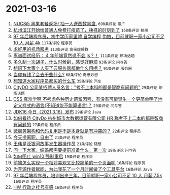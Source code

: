 # 2021-03-16

1. [NUC8i5 黑果套餐返场! 抽一人送西数黑盘.](https://www.v2ex.com/t/762040) `690条评论` `推广`
1. [杭州滨江开始给普通人免费打疫苗了，抉择的时刻到了](https://www.v2ex.com/t/761973) `168条评论` `杭州`
1. [97 年后端程序员，初中学历家里蹲,自学编程,伪娘，目前就职一家小公司不足 10 人 月薪 4k](https://www.v2ex.com/t/762116) `117条评论` `程序员`
1. [求好用的机场服务](https://www.v2ex.com/t/761937) `113条评论` `宽带症候群`
1. [离谱面试经历： 4 年前端竟然说不会 js？！](https://www.v2ex.com/t/761963) `111条评论` `职场话题`
1. [多久刮一次胡子，什么时候刮，感觉好麻烦](https://www.v2ex.com/t/762079) `93条评论` `问与答`
1. [想问下大家个人买了云服务器都做什么用呢？](https://www.v2ex.com/t/762023) `91条评论` `服务器`
1. [当你有钱了会去干些什么?](https://www.v2ex.com/t/762037) `68条评论` `奇思妙想`
1. [想知道大家程序员都买的什么车](https://www.v2ex.com/t/761976) `35条评论` `汽车`
1. [CityDO 公司某招聘人员名言："考不上本科的都是智商有问题的"](https://www.v2ex.com/t/762148) `29条评论` `职场话题`
1. [CSS 真难学啊 不考虑各种历史遗留因素，有没有可能诞生一个更简单明了地定义样式的语言(不知道能不能算语言)？](https://www.v2ex.com/t/761935) `29条评论` `问与答`
1. [JDK16 今日（2021.3.16）发布](https://www.v2ex.com/t/761934) `29条评论` `Java`
1. [如何看待 CityDo 杭州城市大数据运营有限公司 HR 称考不上二本的都是智商有问题的](https://www.v2ex.com/t/762182) `27条评论` `程序员`
1. [微服务架构和代码复用是不是本身就是有冲突的？](https://www.v2ex.com/t/762072) `22条评论` `程序员`
1. [今天提离职，自由了](https://www.v2ex.com/t/762051) `21条评论` `程序员`
1. [王伟是泛银河故事发生器操作员](https://www.v2ex.com/t/761932) `21条评论` `随想`
1. [问一下大家，结婚都需要提前准备什么，第一次](https://www.v2ex.com/t/762170) `19条评论` `问与答`
1. [如何阻止 win10 强制重启](https://www.v2ex.com/t/761992) `19条评论` `程序员`
1. [前端怎么实现一个相对美观又比较简单的一个页面呢](https://www.v2ex.com/t/762104) `16条评论` `程序员`
1. [为开源作者赋能，为此我花了一个月时间做了个工具平台](https://www.v2ex.com/t/762096) `16条评论` `Java`
1. [97 年后端程序员，培训出来三年，目前就职一家小公司不足 10 人 月薪 7.5k](https://www.v2ex.com/t/762052) `16条评论` `程序员`
1. [HW 行动之挂号有感](https://www.v2ex.com/t/762049) `16条评论` `程序员`
